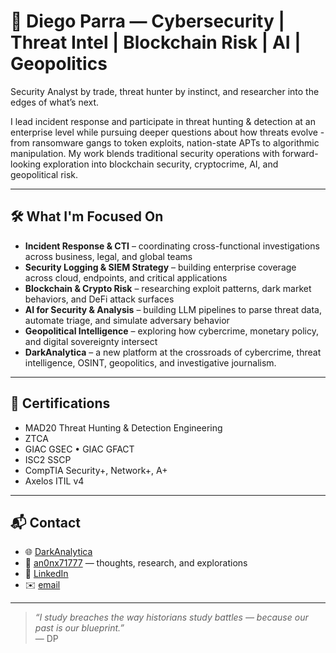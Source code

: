# 👾 Diego Parra — Cybersecurity | Threat Intel | Blockchain Risk | AI | Geopolitics

Security Analyst by trade, threat hunter by instinct, and researcher into the edges of what’s next.

I lead incident response and participate in threat hunting & detection at an enterprise level while pursuing deeper questions about how threats evolve - from ransomware gangs to token exploits, nation-state APTs to algorithmic manipulation. My work blends traditional security operations with forward-looking exploration into blockchain security, cryptocrime, AI, and geopolitical risk.

---

## 🛠 What I'm Focused On

- **Incident Response & CTI** – coordinating cross-functional investigations across business, legal, and global teams
- **Security Logging & SIEM Strategy** – building enterprise coverage across cloud, endpoints, and critical applications
- **Blockchain & Crypto Risk** – researching exploit patterns, dark market behaviors, and DeFi attack surfaces
- **AI for Security & Analysis** – building LLM pipelines to parse threat data, automate triage, and simulate adversary behavior
- **Geopolitical Intelligence** – exploring how cybercrime, monetary policy, and digital sovereignty intersect
- **DarkAnalytica** – a new platform at the crossroads of cybercrime, threat intelligence, OSINT, geopolitics, and investigative journalism.

---

## 📜 Certifications

- MAD20 Threat Hunting & Detection Engineering
- ZTCA
- GIAC GSEC • GIAC GFACT
- ISC2 SSCP
- CompTIA Security+, Network+, A+
- Axelos ITIL v4

---

## 📬 Contact

- 🌐 [DarkAnalytica](https://darkanalytica.org) 
- 📓 [an0nx71777](https://an0nx71777.com) — thoughts, research, and explorations  
- 🔗 [LinkedIn](https://www.linkedin.com/in/dparra801)  
- ✉️ [email](mailto:dpx.777@pm.me)

---

> _“I study breaches the way historians study battles — because our past is our blueprint.”_  
> — DP
